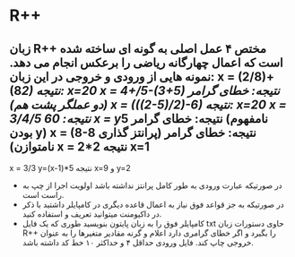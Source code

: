 # R++


زبان R++ مختص ۴ عمل اصلی به گونه ای ساخته شده است که اعمال چهارگانه ریاضی را برعکس انجام می دهد.
نمونه هایی از ورودی و خروجی در این زبان:
x = (2/8)+(8*2) نتیجه: x=20
x = 4+/5-(3+5) نتیجه: خطای گرامر (دو عملگر پشت هم)
x = (((2-5)/2)-6) نتیجه: x=20
x = 3/4/5 نتیجه: 60
x = y*5 نتیجه: خطای گرامر (نامفهوم بودن y)
x = (8-8 نتیجه: خطای گرامر (پرانتز گذاری نامتوازن)
x = 2*2 نتیجه x=1
----
x = 3/3
y=(x-1)*5 نتیجه x=9 و y=2
* در صورتیکه عبارت ورودی به طور کامل پرانتز نداشته باشد اولویت اجرا از چپ به راست است.
* در صورتیکه به جز قواعد فوق نیاز به اعمال قاعده دیگری در کامپایلر داشتید با ذکر در داکیومنت میتوانید تعریف و استفاده کنید.
* کامپایلر فوق را به زبان پایتون بنویسید طوری که یک فایل txt حاوی دستورات زبان R++ را بگیرد و اگر خطای گرامری دارد اعلام و گرنه مقادیر متغیرها را به عنوان خروجی چاپ کند. فایل ورودی حداقل ۴ و حداکثر ۱۰ خط کد داشته باشد.
